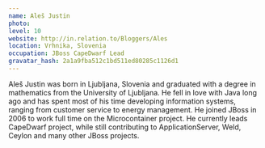 ```yaml
---
name: Aleš Justin
photo:
level: 10
website: http://in.relation.to/Bloggers/Ales
location: Vrhnika, Slovenia
occupation: JBoss CapeDwarf Lead
gravatar_hash: 2a1a9fba512c1bd511ed80285c1126d1
---
```

Aleš Justin was born in Ljubljana, Slovenia and graduated with a degree in
mathematics from the University of Ljubljana. He fell in love with Java long ago
and has spent most of his time developing information systems, ranging from
customer service to energy management. He joined JBoss in 2006 to work full time
on the Microcontainer project. He currently leads CapeDwarf project, while still
contributing to ApplicationServer, Weld, Ceylon and many other JBoss projects.
